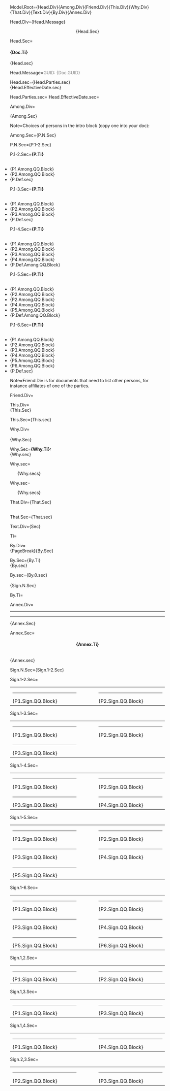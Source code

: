 Model.Root={Head.Div}{Among.Div}{Friend.Div}{This.Div}{Why.Div}<br>{That.Div}{Text.Div}{By.Div}{Annex.Div}

Head.Div={Head.Message}<center>{Head.Sec}</center>

Head.Sec=<h4>{Doc.Ti}</h4>{Head.sec}

Head.Message=<font color="grey">GUID: {Doc.GUID}</font>

Head.sec={Head.Parties.sec}<br>{Head.EffectiveDate.sec}

Head.Parties.sec=</i>
Head.EffectiveDate.sec=</i>

Among.Div=<ul type="none" style="padding-left: 0"><li>{Among.Sec}</li></ul>

Note=Choices of persons in the intro block (copy one into your doc):

Among.Sec={P.N.Sec}

P.N.Sec={P.1-2.Sec}

P.1-2.Sec=<b>{P.Ti}</b><br><br><ul style="padding-left: 0"><li>{P1.Among.QQ.Block}<br></li><li>{P2.Among.QQ.Block}<br></li><li>{P.Def.sec}</li></ul>

P.1-3.Sec=<b>{P.Ti}</b><br><br><ul style="padding-left: 0"><li>{P1.Among.QQ.Block}<br></li><li>{P2.Among.QQ.Block}<br></li><li>{P3.Among.QQ.Block}<br></li><li>{P.Def.sec}</li></ul>

P.1-4.Sec=<b>{P.Ti}</b><br><br><ul style="padding-left: 0"><li>{P1.Among.QQ.Block}<br></li><li>{P2.Among.QQ.Block}<br></li><li>{P3.Among.QQ.Block}<br></li><li>{P4.Among.QQ.Block}<br></li><li>{P.Def.Among.QQ.Block}</li></ul>

P.1-5.Sec=<b>{P.Ti}</b><br><br><ul style="padding-left: 0"><li>{P1.Among.QQ.Block}<br></li><li>{P2.Among.QQ.Block}<br></li><li>{P2.Among.QQ.Block}<br></li><li>{P4.Among.QQ.Block}<br></li><li>{P5.Among.QQ.Block}<br></li><li>{P.Def.Among.QQ.Block}</li></ul>

P.1-6.Sec=<b>{P.Ti}</b><br><br><ul style="padding-left: 0"><li>{P1.Among.QQ.Block}<br></li><li>{P2.Among.QQ.Block}<br></li><li>{P3.Among.QQ.Block}<br></li><li>{P4.Among.QQ.Block}<br></li><li>{P5.Among.QQ.Block}<br></li><li>{P6.Among.QQ.Block}<br></li><li>{P.Def.sec}</li></ul>


Note=Friend.Div is for documents that need to list other persons, for instance affiliates of one of the parties. 

Friend.Div=</i>

This.Div=<br>{This.Sec}<br>

This.Sec={This.sec}

Why.Div=<br><br>{Why.Sec}

Why.Sec=<b>{Why.Ti}:</b><br>{Why.sec}

Why.sec=<ul type="none"><li>{Why.secs}</li></ul>

Why.sec=<ul type="none"><li>{Why.secs}</li></ul>

That.Div={That.Sec}<br><br>

That.Sec={That.sec}

Text.Div={Sec}

Ti=</i>

By.Div=<br>{PageBreak}{By.Sec}<br>

By.Sec={By.Ti}<br>{By.sec}

By.sec={By.0.sec}<br><br>{Sign.N.Sec}


By.Ti=</i>

Annex.Div=<hr><hr>{Annex.Sec}

Annex.Sec=<center><h4>{Annex.Ti}</h4></center><br>{Annex.sec}

Sign.N.Sec={Sign.1-2.Sec}

Sign.1-2.Sec=<table><tr><td valign="top" width="300px"><hr>{P1.Sign.QQ.Block}</td><td width="100px"></td><td valign="top" width="300px"><hr>{P2.Sign.QQ.Block}</td></tr></table>

Sign.1-3.Sec=<table><tr><td valign="top" width="300px"><hr>{P1.Sign.QQ.Block}</td><td width="100px"></td><td valign="top" width="300px"><hr>{P2.Sign.QQ.Block}</td></tr><tr><td valign="top" width="300px"><hr>{P3.Sign.QQ.Block}</td></tr></table>

Sign.1-4.Sec=<table><tr><td valign="top" width="300px"><hr>{P1.Sign.QQ.Block}</td><td width="100px"></td><td valign="top" width="300px"><hr>{P2.Sign.QQ.Block}</td></tr><tr><td valign="top" width="300px"><hr>{P3.Sign.QQ.Block}</td><td></td><td valign="top" width="300px"><hr>{P4.Sign.QQ.Block}</td></tr></table>

Sign.1-5.Sec=<table><tr><td valign="top" width="300px"><hr>{P1.Sign.QQ.Block}</td><td width="100px"></td><td valign="top" width="300px"><hr>{P2.Sign.QQ.Block}</td></tr><tr><td valign="top" width="300px"><hr>{P3.Sign.QQ.Block}</td><td></td><td valign="top" width="300px"><hr>{P4.Sign.QQ.Block}</td></tr><tr><td valign="top" width="300px"><hr>{P5.Sign.QQ.Block}</td></tr></table>

Sign.1-6.Sec=<table><tr><td valign="top" width="300px"><hr>{P1.Sign.QQ.Block}</td><td width="100px"></td><td valign="top" width="300px"><hr>{P2.Sign.QQ.Block}</td></tr><tr><td valign="top" width="300px"><hr>{P3.Sign.QQ.Block}</td><td></td><td valign="top" width="300px"><hr>{P4.Sign.QQ.Block}</td></tr><tr><td valign="top" width="300px"><hr>{P5.Sign.QQ.Block}</td><td></td><td valign="top" width="300px"><hr>{P6.Sign.QQ.Block}</td></tr></table>

Sign.1,2.Sec=<table><tr><td valign="top" width="300px"><hr>{P1.Sign.QQ.Block}</td><td width="100px"></td><td valign="top" width="300px"><hr>{P2.Sign.QQ.Block}</td></tr></table>

Sign.1,3.Sec=<table><tr><td valign="top" width="300px"><hr>{P1.Sign.QQ.Block}</td><td width="100px"></td><td valign="top" width="300px"><hr>{P3.Sign.QQ.Block}</td></tr></table>

Sign.1,4.Sec=<table><tr><td valign="top" width="300px"><hr>{P1.Sign.QQ.Block}</td><td width="100px"></td><td valign="top" width="300px"><hr>{P4.Sign.QQ.Block}</td></tr></table>

Sign.2,3.Sec=<table><tr><td valign="top" width="300px"><hr>{P2.Sign.QQ.Block}</td><td width="100px"></td><td valign="top" width="300px"><hr>{P3.Sign.QQ.Block}</td></tr></table>